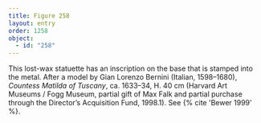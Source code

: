 ```yaml
---
title: Figure 258
layout: entry
order: 1258
object:
  - id: "258"
---
```


This lost-wax statuette has an inscription on the base that is stamped into the metal. After a model by Gian Lorenzo Bernini (Italian, 1598–1680), *Countess Matilda of Tuscany*, ca. 1633–34, H. 40 cm (Harvard Art Museums / Fogg Museum, partial gift of Max Falk and partial purchase through the Director’s Acquisition Fund, 1998.1). See {% cite 'Bewer 1999' %}.
